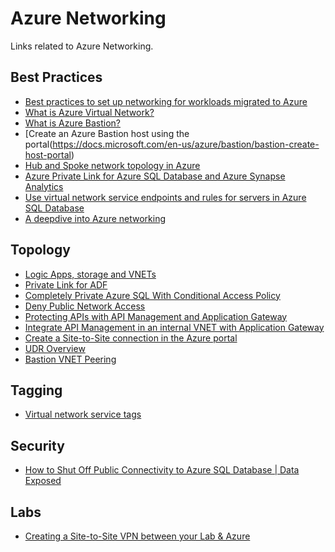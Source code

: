 # Azure Networking
Links related to Azure Networking.

## Best Practices
- [Best practices to set up networking for workloads migrated to Azure](https://docs.microsoft.com/en-us/azure/cloud-adoption-framework/migrate/azure-best-practices/migrate-best-practices-networking)
- [What is Azure Virtual Network?](https://docs.microsoft.com/en-us/azure/virtual-network/virtual-networks-overview)
- [What is Azure Bastion?](https://docs.microsoft.com/en-us/azure/bastion/bastion-overview)
- [Create an Azure Bastion host using the portal(https://docs.microsoft.com/en-us/azure/bastion/bastion-create-host-portal)
- [Hub and Spoke network topology in Azure](https://purple.telstra.com.au/blog/hub-and-spoke-network-topology-in-azure)
- [Azure Private Link for Azure SQL Database and Azure Synapse Analytics](https://docs.microsoft.com/en-gb/azure/azure-sql/database/private-endpoint-overview)
- [Use virtual network service endpoints and rules for servers in Azure SQL Database](https://docs.microsoft.com/en-us/azure/azure-sql/database/vnet-service-endpoint-rule-overview)
- [A deepdive into Azure networking](https://www.slideshare.net/kvaes/a-deepdive-into-azure-networking?qid=af8941ed-d2b2-43ea-9424-aaae606e66d1&v=&b=&from_search=1)

## Topology
- [Logic Apps, storage and VNETs](http://mikaelsand.se/2019/11/logic-apps-storage-and-vnets/)
- [Private Link for ADF](https://adfdocs.blob.core.windows.net/docs/ADF%20PLS%20Public%20Doc.pdf)
- [Completely Private Azure SQL With Conditional Access Policy](https://techcommunity.microsoft.com/t5/azure-architecture-blog/completely-private-azure-sql-with-conditional-access-policy/ba-p/1616128)
- [Deny Public Network Access](https://docs.microsoft.com/en-gb/azure/azure-sql/database/connectivity-settings#deny-public-network-access)
- [Protecting APIs with API Management and Application Gateway](https://fabriciosanchez-en.azurewebsites.net/protecting-apis-with-api-management-and-application-gateway/)
- [Integrate API Management in an internal VNET with Application Gateway](https://github.com/andrew-kelleher/AzureAPIMAppGW)
- [Create a Site-to-Site connection in the Azure portal](https://docs.microsoft.com/en-us/azure/vpn-gateway/vpn-gateway-howto-site-to-site-resource-manager-portal)
- [UDR Overview](https://docs.microsoft.com/en-us/azure/virtual-network/virtual-networks-udr-overview)
- [Bastion VNET Peering](https://docs.microsoft.com/en-us/azure/bastion/vnet-peering)

## Tagging
- [Virtual network service tags](https://docs.microsoft.com/en-us/azure/virtual-network/service-tags-overview)

## Security
- [How to Shut Off Public Connectivity to Azure SQL Database | Data Exposed](https://www.youtube.com/watch?v=9JVNX2JCmDQ)

## Labs
- [Creating a Site-to-Site VPN between your Lab & Azure](https://backupbits.wordpress.com/2019/03/27/creating-a-site-to-site-vpn-between-your-lab-azure/)